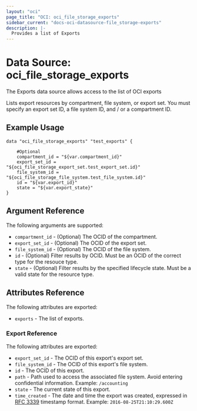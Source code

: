 ```yaml
---
layout: "oci"
page_title: "OCI: oci_file_storage_exports"
sidebar_current: "docs-oci-datasource-file_storage-exports"
description: |-
  Provides a list of Exports
---
```


# Data Source: oci_file_storage_exports
The Exports data source allows access to the list of OCI exports

Lists export resources by compartment, file system, or export
set. You must specify an export set ID, a file system ID, and
/ or a compartment ID.


## Example Usage

```hcl
data "oci_file_storage_exports" "test_exports" {

	#Optional
	compartment_id = "${var.compartment_id}"
	export_set_id = "${oci_file_storage_export_set.test_export_set.id}"
	file_system_id = "${oci_file_storage_file_system.test_file_system.id}"
	id = "${var.export_id}"
	state = "${var.export_state}"
}
```

## Argument Reference

The following arguments are supported:

* `compartment_id` - (Optional) The OCID of the compartment.
* `export_set_id` - (Optional) The OCID of the export set.
* `file_system_id` - (Optional) The OCID of the file system.
* `id` - (Optional) Filter results by OCID. Must be an OCID of the correct type for the resouce type. 
* `state` - (Optional) Filter results by the specified lifecycle state. Must be a valid state for the resource type. 


## Attributes Reference

The following attributes are exported:

* `exports` - The list of exports.

### Export Reference

The following attributes are exported:

* `export_set_id` - The OCID of this export's export set.
* `file_system_id` - The OCID of this export's file system.
* `id` - The OCID of this export.
* `path` - Path used to access the associated file system.  Avoid entering confidential information.  Example: `/accounting` 
* `state` - The current state of this export.
* `time_created` - The date and time the export was created, expressed in [RFC 3339](https://tools.ietf.org/rfc/rfc3339) timestamp format.  Example: `2016-08-25T21:10:29.600Z` 

